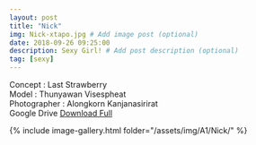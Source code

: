 ```yaml
---
layout: post
title: "Nick"
img: Nick-xtapo.jpg # Add image post (optional)
date: 2018-09-26 09:25:00
description: Sexy Girl! # Add post description (optional)
tag: [sexy]
---
```

Concept : Last Strawberry  
Model : Thunyawan Visespheat  
Photographer : Alongkorn Kanjanasirirat  
Google Drive [Download Full](http://gestyy.com/e0BQ3U)  

{% include image-gallery.html folder="/assets/img/A1/Nick/" %}
